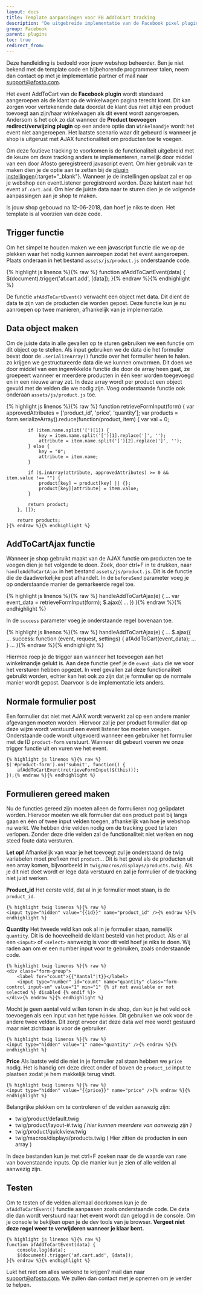 ```yaml
---
layout: docs
title: Template aanpassingen voor FB AddToCart tracking
description: "De uitgebreide implementatie van de Facebook pixel plugin vereist een aantal aanpassingen aan je webshop. In deze handleiding staat uitgelegd wat je moet aanpassen om deze implementatie te ondersteunen."
group: Facebook
parent: plugins
toc: true
redirect_from:
---
```


<div class="alert alert-warning">
Deze handleiding is bedoeld voor jouw webshop beheerder. Ben je niet bekend met de template code en bijbehorende programmeer talen, neem dan contact op met je implementatie partner of mail naar <a href="mailto:support@afosto.com?subject=Aanvraag%20uitgebruide%20Facebook%20implementatie&body=Ik%20wil%20graag%20gebruik%20maken%20van%20de%20uitgebreide%20Facebook%20pixel%20implementatie" target="_blank">support@afosto.com</a>.
</div>

Het event AddToCart van de **Facebook plugin** wordt standaard aangeroepen als de klant op de winkelwagen pagina terecht komt. Dit kan zorgen voor vertekenende data doordat de klant dus niet altijd een product toevoegt aan zijn/haar winkelwagen als dit event wordt aangeroepen. Andersom is het ook zo dat wanneer de **Product toevoegen redirect/verwijzing plugin** op een andere optie dan `Winkelmandje` wordt het event niet aangeroepen. Het laatste scenario waar dit gebeurd is wanneer je shop is uitgerust met AJAX functionaliteit om producten toe te voegen. 

Om deze foutieve tracking te voorkomen is de functionaliteit uitgebreid met de keuze om deze tracking anders te implementeren, namelijk door middel van een door Afosto geregistreerd javascript event. Om hier gebruik van te maken dien je de optie aan te zetten bij de [plugin instellingen](https://app.afosto.com/plugins/37-fbq){:target="_blank"}. Wanneer je de instellingen opslaat zal er op je webshop een eventListener geregistreerd worden. Deze luistert naar het event `af.cart.add`. Om hier de juiste data naar te sturen dien je de volgende aanpassingen aan je shop te maken.

<div class="alert alert-info">
Is jouw shop gebouwd na 12-06-2018, dan hoef je niks te doen. Het template is al voorzien van deze code.
</div>

## Trigger functie

Om het simpel te houden maken we een javascript functie die we op de plekken waar het nodig kunnen aanroepen zodat het event aangeroepen.
Plaats onderaan in het bestand `assets/js/product.js` onderstaande code.

  {% highlight js linenos %}{% raw %}
    function afAddToCartEvent(data) {
        $(document).trigger('af.cart.add', [data]);
    }{% endraw %}{% endhighlight %}
    

De functie `afAddToCartEvent()` verwacht een object met data. Dit dient de data te zijn van de producten die worden gepost. Deze functie kun je nu aanroepen op twee manieren, afhankelijk van je implementatie.


## Data object maken

Om de juiste data in alle gevallen op te sturen gebruiken we een functie om dit object op te stellen. Als input gebruiken we de data die het formulier bevat door de `.serializeArray()` functie over het formulier heen te halen. zo krijgen we gestructureerde data die we kunnen omvormen. 
Dit doen we door middel van een ingewikkelde functie die door de array heen gaat, ze groepeert wanneer er meerdere producten in één keer worden toegevoegd en in een nieuwe array zet. In deze array wordt per product een object gevuld met de velden die we nodig zijn. 
Voeg onderstaande functie ook onderaan `assets/js/product.js` toe.

  {% highlight js linenos %}{% raw %}
    function retrieveFormInput(form) {
        var approvedAttributes = ['product_id', 'price', 'quantity'];
        var products = form.serializeArray().reduce(function(product, item) {
            var val = 0;
            
            if (item.name.split('[')[1]) {
                key = item.name.split('[')[1].replace(']', '');
                attribute = item.name.split('[')[2].replace(']', '');
            } else {
                key = "0";
                attribute = item.name;
            }
            
            if ($.inArray(attribute, approvedAttributes) >= 0 && item.value !== "") {
                product[key] = product[key] || {};
                product[key][attribute] = item.value;
            }
            
            return product;
        }, []); 
    
        return products;
    }{% endraw %}{% endhighlight %}


## AddToCartAjax functie

Wanneer je shop gebruikt maakt van de AJAX functie om producten toe te voegen dien je het volgende te doen. Zoek, door ctrl+F in te drukken, naar `handleAddToCartAjax` in het bestand `assets/js/product.js`. Dit is de functie die de daadwerkelijke post afhandelt. 
In de `beforeSend` parameter voeg je op onderstaande manier de gemarkeerde regel toe.

  {% highlight js linenos %}{% raw %}
    handleAddToCartAjax(e) {
      ...
      var event_data = retrieveFormInput(form);
      $.ajax({
        ...
      })
    }{% endraw %}{% endhighlight %}
    
In de `success` parameter voeg je onderstaande regel bovenaan toe.

  {% highlight js linenos %}{% raw %}
    handleAddToCartAjax(e) {
      ...
      $.ajax({
      ...
        success: function (event, request, settings) {
          afAddToCart(event_data);
          ...
        }
      ...
    }{% endraw %}{% endhighlight %}
    
Hiermee roep je de trigger aan wanneer het toevoegen aan het winkelmandje gelukt is. Aan deze functie geef je de `event_data` die we voor het versturen hebben opgezet.
In veel gevallen zal deze functionaliteit gebruikt worden, echter kan het ook zo zijn dat je formulier op de normale manier wordt gepost. Daarvoor is de implementatie iets anders.


## Normale formulier post

Een formulier dat niet met AJAX wordt verwerkt zal op een andere manier afgevangen moeten worden. Hiervoor zal je per product formulier dat op deze wijze wordt verstuurd een event listener toe moeten voegen. Onderstaande code wordt uitgevoerd wanneer een gebruiker het formulier met de ID `product-form` verstuurt. Wanneer dit gebeurt voeren we onze trigger functie uit en vuren we het event.

    {% highlight js linenos %}{% raw %}
    $('#product-form').on('submit', function() {
        afAddToCartEvent(retrieveFormInput($(this)));
    });{% endraw %}{% endhighlight %}
    

## Formulieren gereed maken

Nu de functies gereed zijn moeten alleen de formulieren nog geüpdatet worden. Hiervoor moeten we elk formulier dat een product post bij langs gaan en één of twee input velden toegen, afhankelijk van hoe je webshop nu werkt. We hebben drie velden nodig om de tracking goed te laten verlopen. Zonder deze drie velden zal de functionaliteit niet werken en nog steed foute data versturen.

**Let op!** Afhankelijk van waar je het toevoegt zul je onderstaand de twig variabelen moet prefixen met `product.`. Dit is het geval als de producten uit een array komen, bijvoorbeeld in `twig/macros/displays/products.twig`. Als je dit niet doet wordt er lege data verstuurd en zal je formulier of de tracking niet juist werken.

**Product_id**
Het eerste veld, dat al in je formulier moet staan, is de `product_id`. 

    {% highlight twig linenos %}{% raw %}
    <input type="hidden" value="{{id}}" name="product_id" />{% endraw %}{% endhighlight %}
    
**Quantity**
Het tweede veld kan ook al in je formulier staan, namelijk `quantity`. Dit is de hoeveelheid de klant besteld van het product. Als er al een `<input>` of `<select>` aanwezig is voor dit veld hoef je niks te doen. Wij raden aan om er een number input voor te gebruiken, zoals onderstaande code.

    {% highlight twig linenos %}{% raw %}
    <div class="form-group">
        <label for="count">{{"Aantal"|t}}</label>
        <input type="number" id="count" name="quantity" class="form-control input-sm" value="1" min="1" {% if not available or not selected %} disabled {% endif %}>
    </div>{% endraw %}{% endhighlight %}
    

Mocht je geen aantal veld willen tonen in de shop, dan kun je het veld ook toevoegen als een input van het type `hidden`. Dit gebruiken we ook voor de andere twee velden. Dit zorgt ervoor dat deze data wel mee wordt gestuurd maar niet zichtbaar is voor de gebruiker. 

    {% highlight twig linenos %}{% raw %}
    <input type="hidden" value="1" name="quantity" />{% endraw %}{% endhighlight %}
    
**Price**
Als laatste veld die niet in je formulier zal staan hebben we `price` nodig. Het is handig om deze direct onder of boven de `product_id` input te plaatsen zodat je hem makkelijk terug vindt.

    {% highlight twig linenos %}{% raw %}
    <input type="hidden" value="{{price}}" name="price" />{% endraw %}{% endhighlight %}
    
Belangrijke plekken om te controleren of de velden aanwezig zijn:

- twig/product/default.twig 
- twig/product/layout-#.twig *( hier kunnen meerdere van aanwezig zijn )*
- twig/product/quickview.twig
- twig/macros/displays/products.twig ( Hier zitten de producten in een array )

In deze bestanden kun je met ctrl+F zoeken naar de de waarde van `name` van bovenstaande inputs. Op die manier kun je zien of alle velden al aanwezig zijn.


## Testen

Om te testen of de velden allemaal doorkomen kun je de `afAddToCartEvent()` functie aanpassen zoals onderstaande code. De data die dan wordt verstuurd naar het event wordt dan gelogd in de console. Om je console te bekijken open je de dev tools van je browser. **Vergeet niet deze regel weer te verwijderen wanneer je klaar bent.**

    {% highlight js linenos %}{% raw %}
    function afAddToCartEvent(data) {
        console.log(data);
        $(document).trigger('af.cart.add', [data]);
    }{% endraw %}{% endhighlight %}
    

Lukt het niet om alles werkend te krijgen? mail dan naar support@afosto.com. We zullen dan contact met je opnemen om je verder te helpen.

